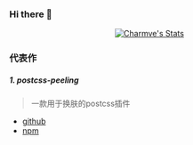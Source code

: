 ### Hi there 👋

<!--
**z-juln/z-juln** is a ✨ _special_ ✨ repository because its `README.md` (this file) appears on your GitHub profile.

Here are some ideas to get you started:

- 🔭 I’m currently working on ...
- 🌱 I’m currently learning ...
- 👯 I’m looking to collaborate on ...
- 🤔 I’m looking for help with ...
- 💬 Ask me about ...
- 📫 How to reach me: ...
- 😄 Pronouns: ...
- ⚡ Fun fact: ...
-->

<p align="center">
  <a href="https://github.com/z-juln" class="rich-diff-level-one">
    <img src="https://github-readme-stats.vercel.app/api?username=z-juln&title_color=333&text_color=777" alt="Charmve's Stats" >
    <!-- &hide=issues
    <img src="https://github-readme-stats.vercel.app/api?username=z-juln&hide=issues&title_color=333&text_color=777" alt="Charmve's Stats" >
    -->
  </a>
</p>

### 代表作
##### 1. postcss-peeling
> 一款用于换肤的postcss插件
- [github](https://github.com/z-juln/postcss-peeling)
- [npm](https://www.npmjs.com/package/postcss-peeling)

